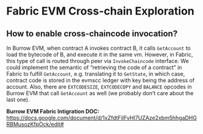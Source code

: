 # Fabric EVM Cross-chain Exploration

## How to enable cross-chaincode invocation?

In Burrow EVM, when contract A invokes contract B, it calls `GetAccount` to load the bytecode of B, and execute it in the same vm. However, in Fabric, this type of call is routed through peer via `InvokeChaincode` interface. We could implement the semantic of “retrieving the code of a contract” in Fabric to fulfill `GetAccount`, e.g. translating it to `GetState`, in which case, contract code is stored in the evmscc ledger with key being the address of account. Also, there are `EXTCODESIZE`, `EXTCODECOPY` and `BALANCE` opcodes in Burrow EVM that call `GetAccount` as well (we probably don’t care about the last one).



**Burrow EVM Fabric Intigration DOC:** https://docs.google.com/document/d/1xZfdtFiIFvHI7UZAze2xbm5hhgaDHGRBMusozKfpOck/edit#